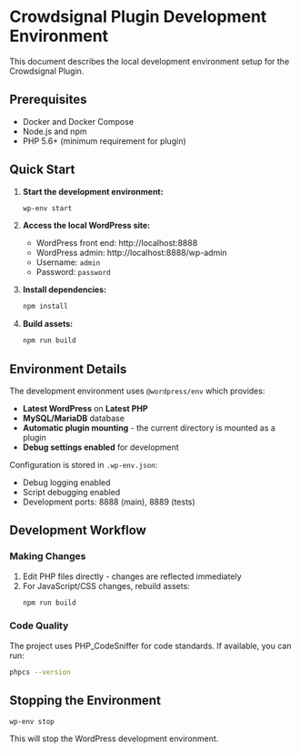 # Crowdsignal Plugin Development Environment

This document describes the local development environment setup for the Crowdsignal Plugin.

## Prerequisites

- Docker and Docker Compose
- Node.js and npm
- PHP 5.6+ (minimum requirement for plugin)

## Quick Start

1. **Start the development environment:**
   ```bash
   wp-env start
   ```

2. **Access the local WordPress site:**
   - WordPress front end: http://localhost:8888
   - WordPress admin: http://localhost:8888/wp-admin
   - Username: `admin`
   - Password: `password`

3. **Install dependencies:**
   ```bash
   npm install
   ```

4. **Build assets:**
   ```bash
   npm run build
   ```

## Environment Details

The development environment uses `@wordpress/env` which provides:

- **Latest WordPress** on **Latest PHP**
- **MySQL/MariaDB** database
- **Automatic plugin mounting** - the current directory is mounted as a plugin
- **Debug settings enabled** for development

Configuration is stored in `.wp-env.json`:
- Debug logging enabled
- Script debugging enabled
- Development ports: 8888 (main), 8889 (tests)

## Development Workflow

### Making Changes

1. Edit PHP files directly - changes are reflected immediately
2. For JavaScript/CSS changes, rebuild assets:
   ```bash
   npm run build
   ```

### Code Quality

The project uses PHP_CodeSniffer for code standards. If available, you can run:
```bash
phpcs --version
```



## Stopping the Environment

```bash
wp-env stop
```

This will stop the WordPress development environment.
